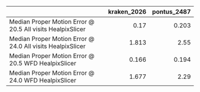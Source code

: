 |                                                            |   kraken_2026 |   pontus_2487 |
|:-----------------------------------------------------------|--------------:|--------------:|
| Median Proper Motion Error @ 20.5 All visits HealpixSlicer |         0.17  |         0.203 |
| Median Proper Motion Error @ 24.0 All visits HealpixSlicer |         1.813 |         2.55  |
| Median Proper Motion Error @ 20.5 WFD HealpixSlicer        |         0.166 |         0.194 |
| Median Proper Motion Error @ 24.0 WFD HealpixSlicer        |         1.677 |         2.29  |
